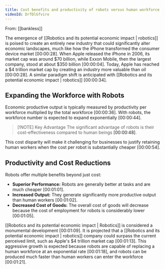 ```yaml
---
title: Cost benefits and productivity of robots versus human workforce
videoId: DrfDlGfviro
---
```


From: [[bankless]] <br/> 

The emergence of [[Robotics and its potential economic impact | robotics]] is poised to create an entirely new industry that could significantly alter economic landscapes, much like how the iPhone transformed the consumer device market <a class="yt-timestamp" data-t="00:00:28">[00:00:28]</a>. When Apple released the iPhone in 2006, its market cap was around $70 billion, while Exxon Mobile, then the largest company, stood at about $350 billion <a class="yt-timestamp" data-t="00:00:04">[00:00:04]</a>. Today, Apple has reached a $4 trillion market cap by creating an industry more valuable than oil <a class="yt-timestamp" data-t="00:00:28">[00:00:28]</a>. A similar paradigm shift is anticipated with [[Robotics and its potential economic impact | robotics]] <a class="yt-timestamp" data-t="00:00:34">[00:00:34]</a>.

## Expanding the Workforce with Robots

Economic productive output is typically measured by productivity per workforce multiplied by the total workforce <a class="yt-timestamp" data-t="00:00:36">[00:00:36]</a>. With robots, the workforce number is expected to expand exponentially <a class="yt-timestamp" data-t="00:00:44">[00:00:44]</a>.

> [!NOTE] Key Advantage
> The significant advantage of robots is their cost-effectiveness compared to human beings <a class="yt-timestamp" data-t="00:00:48">[00:00:48]</a>.

This cost disparity will make it challenging for businesses to justify retaining human workers when the cost per robot is substantially cheaper <a class="yt-timestamp" data-t="00:00:54">[00:00:54]</a>.

## Productivity and Cost Reductions

Robots offer multiple benefits beyond just cost:
*   **Superior Performance:** Robots are generally better at tasks and are much cheaper <a class="yt-timestamp" data-t="00:01:01">[00:01:01]</a>.
*   **Increased Output:** They generate significantly more productive output than human workers <a class="yt-timestamp" data-t="00:01:02">[00:01:02]</a>.
*   **Decreased Cost of Goods:** The overall cost of goods will decrease because the cost of employment for robots is considerably lower <a class="yt-timestamp" data-t="00:01:05">[00:01:05]</a>.

[[Robotics and its potential economic impact | Robotics]] is considered a monumental development <a class="yt-timestamp" data-t="00:01:09">[00:01:09]</a>. It is projected that a [[Robotics and its potential economic impact | robotics]] company could surpass the current perceived limit, such as Apple's $4 trillion market cap <a class="yt-timestamp" data-t="00:01:13">[00:01:13]</a>. This aggressive growth is expected because robots are capable of replacing a human workforce at an exponential rate <a class="yt-timestamp" data-t="00:01:18">[00:01:18]</a>, and robots can be produced much faster than human workers can enter the workforce <a class="yt-timestamp" data-t="00:01:21">[00:01:21]</a>.